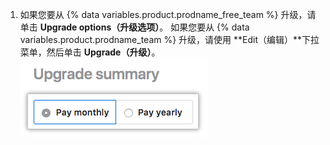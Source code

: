 1. 如果您要从 {% data variables.product.prodname_free_team %} 升级，请单击 **Upgrade options（升级选项）**。 如果您要从 {% data variables.product.prodname_team %} 升级，请使用 **Edit（编辑）**下拉菜单，然后单击 **Upgrade（升级）**。 ![升级选项按钮](/assets/images/help/billing/choose-monthly-or-yearly-billing.png)